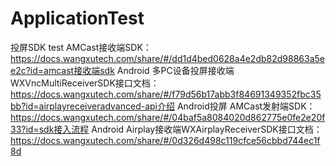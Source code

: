 # ApplicationTest
投屏SDK test
AMCast接收端SDK：https://docs.wangxutech.com/share/#/dd1d4bed0628a4e2db82d98863a5ee2c?id=amcast接收端sdk
Android 多PC设备投屏接收端WXVncMultiReceiverSDK接口文档：https://docs.wangxutech.com/share/#/f79d56b17abb3f84691349352fbc35bb?id=airplayreceiveradvanced-api介绍
Android投屏 AMCast发射端SDK：https://docs.wangxutech.com/share/#/04baf5a8084020d862775e0fe2e20f33?id=sdk接入流程
Android Airplay接收端WXAirplayReceiverSDK接口文档：https://docs.wangxutech.com/share/#/0d326d498c119cfce56cbbd744ec1f8d
